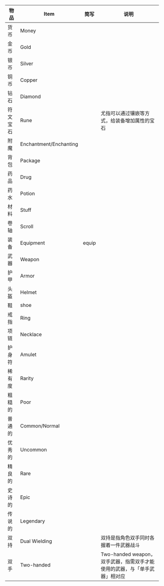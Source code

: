 | 物品 | Item | 简写 | 说明 |
| --- | --- | --- | --- |
| 货币 | Money | | |
| 金币 | Gold | | |
| 银币 | Silver | | |
| 铜币 | Copper | | |
| 钻石 | Diamond | | |
| 符文宝石 | Rune | | 尤指可以通过镶嵌等方式，给装备增加属性的宝石 |
| 附魔 | Enchantment/Enchanting | | |
| 背包 | Package | | |
| 药品 | Drug | | |
| 药水 | Potion | | |
| 材料 | Stuff | | |
| 卷轴 | Scroll | | |
| 装备 | Equipment | equip | |
| 武器 | Weapon | | |
| 护甲 | Armor | | |
| 头盔 | Helmet | | |
| 鞋 | shoe | | |
| 戒指 | Ring | | |
| 项链 | Necklace | | |
| 护身符 | Amulet | | |
| 稀有度 | Rarity | | |
| 粗糙的 | Poor | | |
| 普通的 | Common/Normal | | |
| 优秀的 | Uncommon | | |
| 精良的 | Rare | | |
| 史诗的 | Epic | | |
| 传说的 | Legendary | | |
| 双持 | Dual Wielding | | 双持是指角色双手同时各握着一件武器战斗 |
| 双手 | Two-handed | | Two-handed weapon，双手武器，指需双手才能使用的武器，与「单手武器」相对应 |
